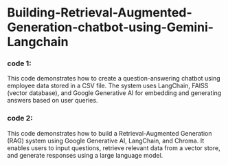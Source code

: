 # Building-Retrieval-Augmented-Generation-chatbot-using-Gemini-Langchain

### code 1:
This code demonstrates how to create a question-answering chatbot using employee data stored in a CSV file.
The system uses LangChain, FAISS (vector database), and Google Generative AI for embedding and generating answers based on user queries.

### code 2:
This code demonstrates how to build a Retrieval-Augmented Generation (RAG) system using Google Generative AI, LangChain, and Chroma. 
It enables users to input questions, retrieve relevant data from a vector store, and generate responses using a large language model.
